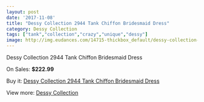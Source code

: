 ```yaml
---
layout: post
date: '2017-11-08'
title: "Dessy Collection 2944 Tank Chiffon Bridesmaid Dress"
category: Dessy Collection
tags: ["tank","collection","crazy","unique","dessy"]
image: http://img.eudances.com/14715-thickbox_default/dessy-collection-2944-tank-chiffon-bridesmaid-dress.jpg
---
```

Dessy Collection 2944 Tank Chiffon Bridesmaid Dress

On Sales: **$222.99**
<a href="https://www.eudances.com/en/dessy-collection/4397-dessy-collection-2944-tank-chiffon-bridesmaid-dress.html"><amp-img layout="responsive" width="600" height="600" src="//img.eudances.com/14715-thickbox_default/dessy-collection-2944-tank-chiffon-bridesmaid-dress.jpg" alt="Dessy Collection 2944 Tank Chiffon Bridesmaid Dress 0" /></a>
<a href="https://www.eudances.com/en/dessy-collection/4397-dessy-collection-2944-tank-chiffon-bridesmaid-dress.html"><amp-img layout="responsive" width="600" height="600" src="//img.eudances.com/14718-thickbox_default/dessy-collection-2944-tank-chiffon-bridesmaid-dress.jpg" alt="Dessy Collection 2944 Tank Chiffon Bridesmaid Dress 1" /></a>
<a href="https://www.eudances.com/en/dessy-collection/4397-dessy-collection-2944-tank-chiffon-bridesmaid-dress.html"><amp-img layout="responsive" width="600" height="600" src="//img.eudances.com/14717-thickbox_default/dessy-collection-2944-tank-chiffon-bridesmaid-dress.jpg" alt="Dessy Collection 2944 Tank Chiffon Bridesmaid Dress 2" /></a>
<a href="https://www.eudances.com/en/dessy-collection/4397-dessy-collection-2944-tank-chiffon-bridesmaid-dress.html"><amp-img layout="responsive" width="600" height="600" src="//img.eudances.com/14716-thickbox_default/dessy-collection-2944-tank-chiffon-bridesmaid-dress.jpg" alt="Dessy Collection 2944 Tank Chiffon Bridesmaid Dress 3" /></a>

Buy it: [Dessy Collection 2944 Tank Chiffon Bridesmaid Dress](https://www.eudances.com/en/dessy-collection/4397-dessy-collection-2944-tank-chiffon-bridesmaid-dress.html "Dessy Collection 2944 Tank Chiffon Bridesmaid Dress")

View more: [Dessy Collection](https://www.eudances.com/en/60-Dessy-Collection "Dessy Collection")